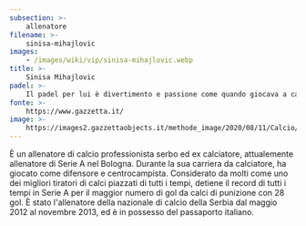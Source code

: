 ```yaml
---
subsection: >-
    allenatore
filename: >-
    sinisa-mihajlovic
images:
    - /images/wiki/vip/sinisa-mihajlovic.webp
title: >-
    Sinisa Mihajlovic
padel: >-
    Il padel per lui è divertimento e passione come quando giocava a calcio. Gioca con molti calciatori e personaggi famosi, tra questi Dario Marcolin che lo definisce un appassionato molto determinato a migliorare.
fonte: >-
    https://www.gazzetta.it/
image: >-
    https://images2.gazzettaobjects.it/methode_image/2020/08/11/Calcio/Foto_Calcio_-_Trattate/mihajlovic_padel_instagram-k5KI--712x402@Gazzetta-Web_712x402.jpg?v=202008111619
---
```

È un allenatore di calcio professionista serbo ed ex calciatore, attualemente allenatore di Serie A nel Bologna. Durante la sua carriera da calciatore, ha giocato come difensore e centrocampista. Considerato da molti come uno dei migliori tiratori di calci piazzati di tutti i tempi, detiene il record di tutti i tempi in Serie A per il maggior numero di gol da calci di punizione con 28 gol. È stato l'allenatore della nazionale di calcio della Serbia dal maggio 2012 al novembre 2013, ed è in possesso del passaporto italiano.